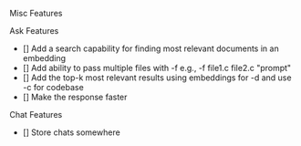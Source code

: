Misc Features

Ask Features
- [] Add a search capability for finding most relevant documents in an embedding
- [] Add ability to pass multiple files with -f e.g., -f file1.c file2.c "prompt"
- [] Add the top-k most relevant results using embeddings for -d and use -c for codebase
- [] Make the response faster

Chat Features
- [] Store chats somewhere
